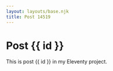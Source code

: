 ```yaml
---
layout: layouts/base.njk
title: Post 14519
---
```


# Post {{ id }}

This is post {{ id }} in my Eleventy project.
